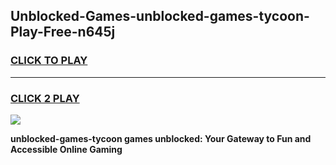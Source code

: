 
## Unblocked-Games-unblocked-games-tycoon-Play-Free-n645j
<h3>
<a href="https://premium76.site?title=unblocked-games-tycoon&ref=23A">CLICK TO PLAY</a></h3>
<hr>

<h3>
<a href="https://premium76.site?title=unblocked-games-tycoon&ref=23A">CLICK 2 PLAY</a>
  
</h3>

<a href="https://premium76.site?title=unblocked-games-tycoon&ref=23A"><img src="https://clearcache.store/games.png"></a>


**unblocked-games-tycoon games unblocked: Your Gateway to Fun and Accessible Online Gaming**
